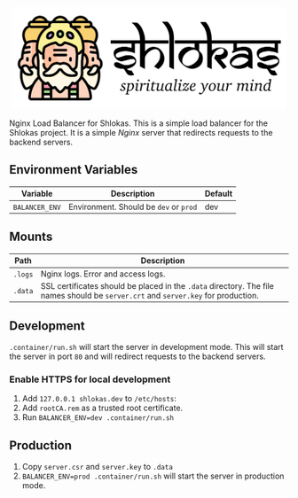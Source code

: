 <a href="https://github.com/akdasa-studios/shlokas">
  <p align="center">
    <img src="https://raw.githubusercontent.com/akdasa-studios/shlokas/main/docs/logo.svg" height="184px"/>
  </p>
</a>

Nginx Load Balancer for Shlokas. This is a simple load balancer for the Shlokas project. It is a simple _Nginx_ server that redirects requests to the backend servers.

## Environment Variables

| Variable       | Description                            | Default |
| -------------- | -------------------------------------- | ------- |
| `BALANCER_ENV` | Environment. Should be `dev` or `prod` | dev     |


## Mounts

| Path    | Description                                                                                                                        |
| ------- | ---------------------------------------------------------------------------------------------------------------------------------- |
| `.logs` | Nginx logs. Error and access logs.                                                                                                 |
| `.data` | SSL certificates should be placed in the `.data` directory. The file names should be `server.crt` and `server.key` for production. |


## Development

`.container/run.sh` will start the server in development mode. This will start the server in port `80` and will redirect requests to the backend servers.

### Enable HTTPS for local development

1. Add `127.0.0.1 shlokas.dev` to `/etc/hosts`:
2. Add `rootCA.rem` as a trusted root certificate.
3. Run `BALANCER_ENV=dev .container/run.sh`


## Production

1. Copy `server.csr` and `server.key` to `.data`
2. `BALANCER_ENV=prod .container/run.sh` will start the server in production mode.

